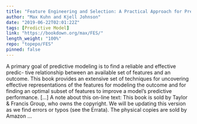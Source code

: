 ```yaml
---
title: "Feature Engineering and Selection: A Practical Approach for Predictive Models"
author: "Max Kuhn and Kjell Johnson"
date: "2019-06-22T02:01:22Z"
tags: [Predictive Model]
link: "https://bookdown.org/max/FES/"
length_weight: "100%"
repo: "topepo/FES"
pinned: false
---
```


A primary goal of predictive modeling is to find a reliable and effective predic- tive relationship between an available set of features and an outcome. This book provides an extensive set of techniques for uncovering effective representations of the features for modeling the outcome and for finding an optimal subset of features to improve a model’s predictive performance. [...] A note about this on-line text: This book is sold by Taylor & Francis Group, who owns the copyright. We will be updating this version as we find errors or typos (see the Errata). The physical copies are sold by Amazon  ...
